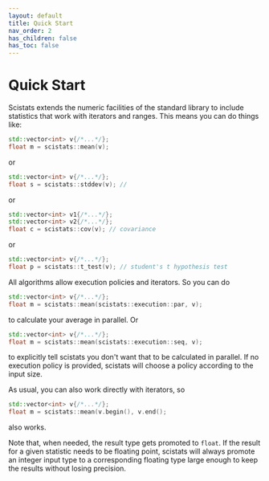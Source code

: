 ```yaml
---
layout: default
title: Quick Start
nav_order: 2
has_children: false
has_toc: false
---
```

# Quick Start

Scistats extends the numeric facilities of the standard library to include statistics that work with iterators and ranges. This means you can do things like:

```cpp
std::vector<int> v{/*...*/};
float m = scistats::mean(v);
```

or 

```cpp
std::vector<int> v{/*...*/};
float s = scistats::stddev(v); // 
```

or

```cpp
std::vector<int> v1{/*...*/};
std::vector<int> v2{/*...*/};
float c = scistats::cov(v); // covariance
```

or 

```cpp
std::vector<int> v{/*...*/};
float p = scistats::t_test(v); // student's t hypothesis test
```
 
All algorithms allow execution policies and iterators. So you can do

```cpp
std::vector<int> v{/*...*/};
float m = scistats::mean(scistats::execution::par, v);
```

to calculate your average in parallel. Or 

```cpp
std::vector<int> v{/*...*/};
float m = scistats::mean(scistats::execution::seq, v);
```

to explicitly tell scistats you don't want that to be calculated in parallel. If no execution policy is provided, scistats will choose a policy according to the input size.

As usual, you can also work directly with iterators, so

```cpp
std::vector<int> v{/*...*/};
float m = scistats::mean(v.begin(), v.end();
```

also works.

Note that, when needed, the result type gets promoted to `float`. If the result for a given statistic needs to be floating point, scistats will always promote an integer input type to a corresponding floating type large enough to keep the results without losing precision.




<!-- Generated with mdsplit: https://github.com/alandefreitas/mdsplit -->
